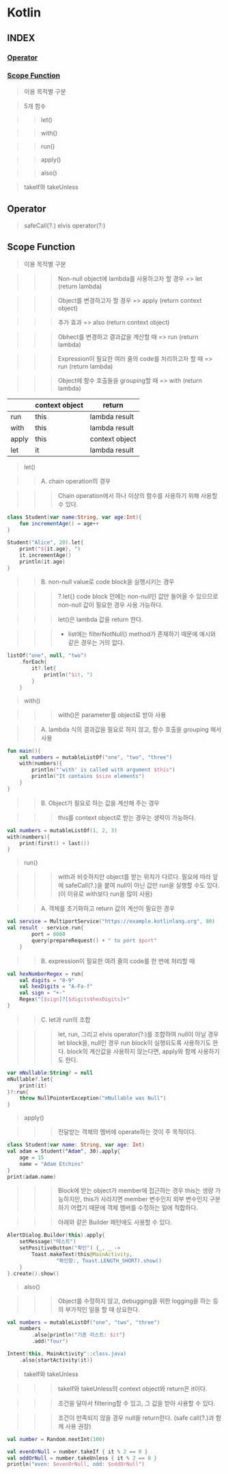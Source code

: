 # Kotlin
## INDEX
### [Operator](#operator)
### [Scope Function](#scope-function)

> 이용 목적별 구분

> 5개 함수

>> let()

>> with()

>> run()

>> apply()

>> also()

> takeIf와 takeUnless

## Operator
> safeCall(?.)
> elvis operator(?:)

## Scope Function

> 이용 목적별 구분

>>> Non-null object에 lambda를 사용하고자 할 경우 => let (return lambda)

>>> Object를 변경하고자 할 경우 => apply (return context object)

>>> 추가 효과 => also (return context object)

>>> Obhect를 변경하고 결과값을 계산할 때 => run (return lambda)

>>> Expression이 필요한 여러 줄의 code를 처리하고자 할 때 => run (return lambda)

>>> Object에 함수 호출들을 grouping할 때 => with (return lambda)

||context object|return|
|---|---|---|
|run|this|lambda result|
|with|this|lambda result|
|apply|this|context object|
|let|it|lambda result|
> let()

>> A. chain operation의 경우

>>> Chain operation에서 하나 이상의 함수를 사용하기 위해 사용할 수 있다.

```kotlin
class Student(var name:String, var age:Int){
    fun incrementAge() = age++
}

Student("Alice", 20).let{
    print("${it.age}, ")
    it.incrementAge()
    println(it.age)
}
```

>> B. non-null value로 code block을 실행시키는 경우

>>> ?.let{} code block 안에는 non-null인 값만 들어올 수 있으므로 non-null 값이 필요한 경우 사용 가능하다.

>>> let()은 lambda 값을 return 한다.

>>> * list에는 filterNotNull() method가 존재하기 때문에 예시와 같은 경우는 거의 없다.

```kotlin
listOf("one", null, "two")
    .forEach{
        it?.let{
            println("$it, ")
        }
    }
```

> with()

>>> with()은 parameter를 object로 받아 사용

>> A. lambda 식의 결과값을 필요로 하지 않고, 함수 호출을 grouping 해서 사용

```kotlin
fun main(){
    val numbers = mutableListOf("one", "two", "three")
    with(numbers){
        println("'with' is called with argument $this")
        println("It contains $size elements")
    }
}
```

>> B. Object가 필요로 하는 값을 계산해 주는 경우

>>> this를 context object로 받는 경우는 생략이 가능하다.

```kotlin
val numbers = mutableListOf(1, 2, 3)
with(numbers){
    print(first() + last())
}
```

> run()

>>> with과 비슷하지만 object를 받는 위치가 다르다.
>>> 필요에 따라 앞에 safeCall(?.)을 붙여 null이 아닌 값만 run을 실행할 수도 있다. (이 이유로 with보다 run을 많이 사용)

>> A. 객체를 초기화하고 return 값의 계산이 필요한 경우

```kotlin
val service = MultiportService("https://example.kotlinlang.org", 80)
val result - service.run{
        port = 8080
        query(prepareRequest() + " to port $port"
    }
```

>> B. expression이 필요한 여려 줄의 code를 한 번에 처리할 때

```kotlin
val hexNumberRegex = run{
    val digits = "0-9"
    val hexDigits = "A-Fa-f"
    val sign = "+-"
    Regex("[$sign]?[$digits$hexDigits]+"
}
```

>> C. let과 run의 조합

>>> let, run, 그리고 elvis operator(?:)를 조합하여 null이 아닐 경우 let block을, null인 경우 run block이 실행되도록 사용하기도 한다.
>>> block의 계산값을 사용하지 않는다면, apply와 함께 사용하기도 한다.

```kotlin
var mNullable:String? = null
mNullable?.let{
    print(it)
}?:run{
    throw NullPointerException("mNullable was Null")
}
```

> apply()

>>> 전달받는 객체의 멤버에 operate하는 것이 주 목적이다.

```kotlin
class Student(var name: String, var age: Int)
val adam = Student("Adam", 30).apply{
    age = 15
    name = "Adam Etchins"
}
print(adam.name)
```

>>> Block에 받는 object가 member에 접근하는 경우 this는 생량 가능하지만, this가 사라지면 member 변수인지 외부 변수인지 구분하기 어렵기 때문에 객체 멤버를 수정하는 일에 적합하다.

>>> 아래와 같은 Builder 패턴에도 사용할 수 있다.

```kotlin
AlertDialog.Builder(this).apply{
    setMessage("테스트")
    setPositiveButton("확인") {_, _ ->
        Toast.makeText(this@MainActivity,
                "확인함:, Toast.LENGTH_SHORT).show()
    }
}.create().show()
```

> also()

>>> Object를 수정하지 않고, debugging을 위한 logging을 하는 등의 부가적인 일을 할 때 상요한다.

```kotlin
val numbers = mutableListOf("one", "two", "three")
    numbers
        .also{println("기존 리스트: $it"}
        .add("four")
```

```kotlin
Intent(this, MainActivity"::class.java)
    .also{startActivity(it)}
```

> takeIf와 takeUnless

>>> takeIf와 takeUnless의 context object와 return은 it이다.

>>> 조건을 달아서 filtering할 수 있고, 그 값을 받아 사용할 수 있다.

>>> 조건이 만족되지 않을 경우 null을 return한다. (safe call(?.)과 함께 사용 권장)

```kotlin
val number = Random.nextInt(100)

val evenOrNull = number.takeIf { it % 2 == 0 }
val oddOrNull = number.takeUnless { it % 2 == 0 }
println("even: $evenOrNull, odd: $oddOrNull")
```
